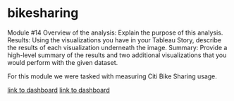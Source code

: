 # bikesharing
Module #14
Overview of the analysis: Explain the purpose of this analysis.
Results: Using the visualizations you have in your Tableau Story, describe the results of each visualization underneath the image.
Summary: Provide a high-level summary of the results and two additional visualizations that you would perform with the given dataset.


For this module we were tasked with measuring Citi Bike Sharing usage. 

[link to dashboard](https://public.tableau.com/app/profile/patrick.dobry/viz/Deliverable3Challenge/CitiBikeChallengeStory?publish=yes)
[link to dashboard](https://github.com/PDob02/bikesharing/blob/main/Weekday_Hours.png)